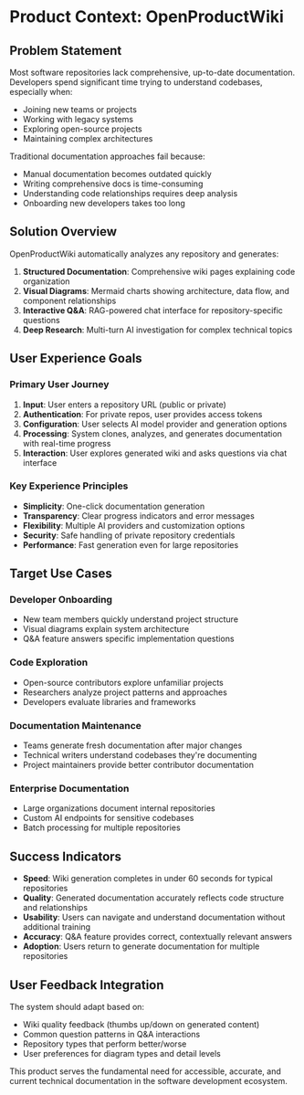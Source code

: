 # Product Context: OpenProductWiki

## Problem Statement
Most software repositories lack comprehensive, up-to-date documentation. Developers spend significant time trying to understand codebases, especially when:
- Joining new teams or projects
- Working with legacy systems
- Exploring open-source projects
- Maintaining complex architectures

Traditional documentation approaches fail because:
- Manual documentation becomes outdated quickly
- Writing comprehensive docs is time-consuming
- Understanding code relationships requires deep analysis
- Onboarding new developers takes too long

## Solution Overview
OpenProductWiki automatically analyzes any repository and generates:
1. **Structured Documentation**: Comprehensive wiki pages explaining code organization
2. **Visual Diagrams**: Mermaid charts showing architecture, data flow, and component relationships
3. **Interactive Q&A**: RAG-powered chat interface for repository-specific questions
4. **Deep Research**: Multi-turn AI investigation for complex technical topics

## User Experience Goals

### Primary User Journey
1. **Input**: User enters a repository URL (public or private)
2. **Authentication**: For private repos, user provides access tokens
3. **Configuration**: User selects AI model provider and generation options
4. **Processing**: System clones, analyzes, and generates documentation with real-time progress
5. **Interaction**: User explores generated wiki and asks questions via chat interface

### Key Experience Principles
- **Simplicity**: One-click documentation generation
- **Transparency**: Clear progress indicators and error messages
- **Flexibility**: Multiple AI providers and customization options
- **Security**: Safe handling of private repository credentials
- **Performance**: Fast generation even for large repositories

## Target Use Cases

### Developer Onboarding
- New team members quickly understand project structure
- Visual diagrams explain system architecture
- Q&A feature answers specific implementation questions

### Code Exploration
- Open-source contributors explore unfamiliar projects
- Researchers analyze project patterns and approaches
- Developers evaluate libraries and frameworks

### Documentation Maintenance
- Teams generate fresh documentation after major changes
- Technical writers understand codebases they're documenting
- Project maintainers provide better contributor documentation

### Enterprise Documentation
- Large organizations document internal repositories
- Custom AI endpoints for sensitive codebases
- Batch processing for multiple repositories

## Success Indicators
- **Speed**: Wiki generation completes in under 60 seconds for typical repositories
- **Quality**: Generated documentation accurately reflects code structure and relationships
- **Usability**: Users can navigate and understand documentation without additional training
- **Accuracy**: Q&A feature provides correct, contextually relevant answers
- **Adoption**: Users return to generate documentation for multiple repositories

## User Feedback Integration
The system should adapt based on:
- Wiki quality feedback (thumbs up/down on generated content)
- Common question patterns in Q&A interactions
- Repository types that perform better/worse
- User preferences for diagram types and detail levels

This product serves the fundamental need for accessible, accurate, and current technical documentation in the software development ecosystem.